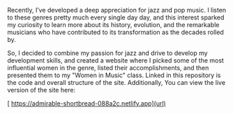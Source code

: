 Recently, I’ve developed a deep appreciation for jazz and pop music. I listen to these genres pretty much every single day day, and this
interest sparked my curiosity to learn more about its history, evolution, and the remarkable musicians who have contributed to its 
transformation as the decades rolled by. 
 
 So, I decided to combine my passion for jazz and drive to develop my development skills, and created a website where I picked some of the most 
 influential women in the genre, listed their accomplishments, and then presented them to my "Women in Music" class. Linked in this repository
 is the code and overall structure of the site. Additionally, You can view the live version of the site here:

[ https://admirable-shortbread-088a2c.netlify.app](url)


 
